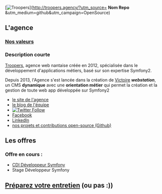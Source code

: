[![Troopers](https://cloud.githubusercontent.com/assets/618536/18787530/83cf424e-81a3-11e6-8f66-cde3ec5fa82a.png)](http://troopers.agency/?utm_source= **Nom Repo** &utm_medium=github&utm_campaign=OpenSource)

## L'agence

### [Nos valeurs](https://github.com/Troopers/Join-Us/edit/master/NOS-VALEURS.md)

### Description courte
[Troopers](https://troopers.agency), agence web nantaise créée en 2012, spécialisée dans le développement d'applications métiers, basé sur son expertise Symfony2.

Depuis 2013, l'Agence s'est lancée dans la création de [Victoire](https://github.com/Victoire) **_webstation_**, un CMS **dynamique** avec une **orientation métier** qui permet la création et la gestion de toute web app développée sur Symfony2

- [le site de l'agence](https://troopers.agency)
- [le blog de l'équipe](https://troopers.agency/fr/blog)
- [![Twitter Follow](https://img.shields.io/twitter/follow/troopersagency.svg?style=social&label=Follow)](https://twitter.com/troopersagency)
- [Facebook](https://facebook.com/TroopersAgency)
- [LinkedIn](https://www.linkedin.com/company/10814873)
- [nos projets et contributions open-source (Github)](https://github.com/Troopers)

## Les offres

### Offre en cours : 

- [CDI Développeur Symfony](CDI-Developpeur-symfony.md)
- Stage Développeur Symfony 

## [Préparez votre entretien](BraceYourself.md) (ou pas :))


